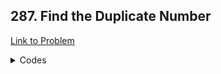 <h2>287. Find the Duplicate Number</h2>

[Link to Problem](https://leetcode.com/problems/find-the-duplicate-number)

<details><summary>Codes</summary>

```java
import java.util.HashSet;
import java.util.Set;

public class LC287 {
    public int findDuplicate(int[] nums) {
        Set<Integer> s = new HashSet<>();
        for (int i : nums) {
            if (s.contains(i)) return i;
            s.add(i);
        }
        return -1;
    }
}
```

</details>
